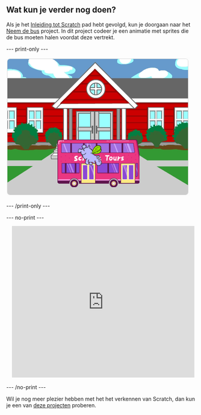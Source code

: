 ## Wat kun je verder nog doen?

Als je het [Inleiding tot Scratch](https://projects.raspberrypi.org/en/pathways/scratch-intro) pad hebt gevolgd, kun je doorgaan naar het [Neem de bus](https://projects.raspberrypi.org/en/projects/catch-the-bus) project. In dit project codeer je een animatie met sprites die de bus moeten halen voordat deze vertrekt.

--- print-only ---

![Het project 'Neem de bus'.](images/scratch-tour-bus.png)

--- /print-only ---

--- no-print ---

<div class="scratch-preview" style="margin-left: 15px;">
  <iframe allowtransparency="true" width="485" height="402" src="https://scratch.mit.edu/projects/embed/486719199/?autostart=false" frameborder="0"></iframe>
</div>

--- /no-print ---

Wil je nog meer plezier hebben met het het verkennen van Scratch, dan kun je een van [deze projecten](https://projects.raspberrypi.org/en/projects?software%5B%5D=scratch&curriculum%5B%5D=%201) proberen.
